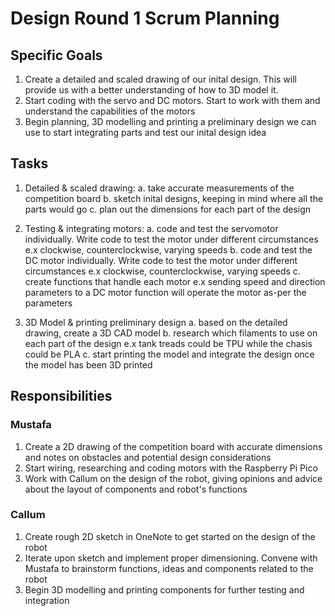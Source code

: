 # Design Round 1 Scrum Planning
## Specific Goals
1. Create a detailed and scaled drawing of our inital design. This will provide us with  a better understanding of how to 3D model it. 
2. Start coding with the servo and DC motors. Start to work with them and understand the capabilities of the motors
3. Begin planning, 3D modelling and printing a preliminary design we can use to start integrating parts and test our inital design idea

## Tasks
1. Detailed & scaled drawing:
    a. take accurate measurements of the competition board
    b. sketch inital designs, keeping in mind where all the parts would go 
    c. plan out the dimensions for each part of the design

2. Testing & integrating motors:
    a. code and test the servomotor individually. Write code to test the motor under different circumstances e.x clockwise, counterclockwise, varying speeds 
    b. code and test the DC motor individually. Write code to test the motor under different circumstances e.x clockwise, counterclockwise, varying speeds
    c. create functions that handle each motor e.x sending speed and direction parameters to a DC motor function will operate the motor as-per the parameters

3. 3D Model & printing preliminary design 
    a. based on the detailed drawing, create a 3D CAD model
    b. research which filaments to use on each part of the design e.x tank treads could be TPU while the chasis could be PLA 
    c. start printing the model and integrate the design once the model has been 3D printed

## Responsibilities
### Mustafa
1. Create a 2D drawing of the competition board with accurate dimensions and notes on obstacles and potential design considerations
2. Start wiring, researching and coding motors with the Raspberry Pi Pico
3. Work with Callum on the design of the robot, giving opinions and advice about the layout of components and robot's functions

### Callum
1. Create rough 2D sketch in OneNote to get started on the design of the robot
2. Iterate upon sketch and implement proper dimensioning. Convene with Mustafa to brainstorm functions, ideas and components related to the robot
3. Begin 3D modelling and printing components for further testing and integration